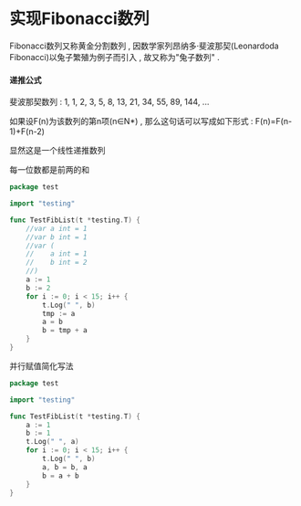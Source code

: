 # 实现Fibonacci数列

Fibonacci数列又称黄金分割数列 , 因数学家列昂纳多·斐波那契\(Leonardoda Fibonacci\)以兔子繁殖为例子而引入 , 故又称为"兔子数列" .

#### 递推公式

斐波那契数列 : 1, 1, 2, 3, 5, 8, 13, 21, 34, 55, 89, 144, ...

如果设F\(n\)为该数列的第n项\(n∈N\*\) , 那么这句话可以写成如下形式 : F\(n\)=F\(n-1\)+F\(n-2\)

显然这是一个线性递推数列

每一位数都是前两的和

```go
package test

import "testing"

func TestFibList(t *testing.T) {
    //var a int = 1
    //var b int = 1
    //var (
    //    a int = 1
    //    b int = 2
    //)
    a := 1
    b := 2
    for i := 0; i < 15; i++ {
        t.Log(" ", b)
        tmp := a
        a = b
        b = tmp + a
    }
}
```

并行赋值简化写法

```go
package test

import "testing"

func TestFibList(t *testing.T) {
	a := 1
	b := 1
	t.Log(" ", a)
	for i := 0; i < 15; i++ {
		t.Log(" ", b)
		a, b = b, a
		b = a + b
	}
}
```




